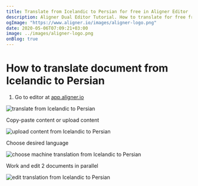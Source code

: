 ```yaml
---
title: Translate from Icelandic to Persian for free in Aligner Editor
description: Aligner Dual Editor Tutorial. How to translate for free from Icelandic to Persian. Aligner is multilingual document management platform. 
ogImage: "https://www.aligner.io/images/aligner-logo.png"
date: 2020-05-06T07:09:21+03:00
image: ../images/aligner-logo.png
onBlog: true
---
```


# How to translate document from Icelandic to Persian

1. Go to editor at [app.aligner.io](https://app.aligner.io "Aligner App web page")

![translate from Icelandic to Persian](../aligner-blank-editor.png "translate from Icelandic to Persian")

Copy-paste content or upload content

![upload content from Icelandic to Persian](../aligner-uploaded-document.png "upload content from Icelandic to Persian")

Choose desired language

![choose machine translation from Icelandic to Persian](../aligner-language-dropdown.png "choose machine translation from Icelandic to Persian")

Work and edit 2 documents in parallel

![edit translation from Icelandic to Persian](../aligner-double-sitded-editor.png "edit translation from Icelandic to Persian")

